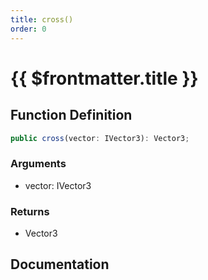 ```yaml
---
title: cross()
order: 0
---
```


# {{ $frontmatter.title }}

## Function Definition

```ts
public cross(vector: IVector3): Vector3;
```

### Arguments

* vector: IVector3

### Returns

* Vector3

## Documentation

<!--@include: ./parts/cross.md-->
